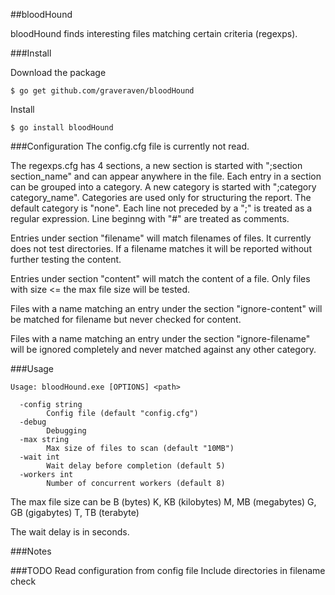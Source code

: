 ##bloodHound

bloodHound finds interesting files matching certain criteria (regexps).

###Install

Download the package
```
$ go get github.com/graveraven/bloodHound
```

Install
```
$ go install bloodHound
```

###Configuration
The config.cfg file is currently not read.

The regexps.cfg has 4 sections, a new section is started with ";section section_name"
and can appear anywhere in the file.
Each entry in a section can be grouped into a category. A new category is
started with ";category category_name".
Categories are used only for structuring the report. The default category is "none".
Each line not preceded by a ";" is treated as a regular expression.
Line beginng with "#" are treated as comments.

Entries under section "filename" will match filenames of files. It currently does not test directories.
If a filename matches it will be reported without further testing the content.

Entries under section "content" will match the content of a file.
Only files with size <= the max file size will be tested.

Files with a name matching an entry under the section "ignore-content" 
will be matched for filename but never checked for content.

Files with a name matching an entry under the section "ignore-filename" 
will be ignored completely and never matched against any other category.



###Usage
```
Usage: bloodHound.exe [OPTIONS] <path>

  -config string
        Config file (default "config.cfg")
  -debug
        Debugging
  -max string
        Max size of files to scan (default "10MB")
  -wait int
        Wait delay before completion (default 5)
  -workers int
        Number of concurrent workers (default 8)
```

The max file size can be
B (bytes)
K, KB (kilobytes)
M, MB (megabytes)
G, GB (gigabytes)
T, TB (terabyte)

The wait delay is in seconds.

###Notes


###TODO
Read configuration from config file
Include directories in filename check